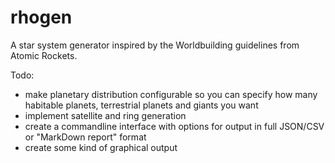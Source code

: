 # rhogen
A star system generator inspired by the Worldbuilding guidelines from Atomic Rockets.

Todo:

- make planetary distribution configurable so you can specify how many habitable planets, terrestrial planets and giants you want
- implement satellite and ring generation
- create a commandline interface with options for output in full JSON/CSV or "MarkDown report" format
- create some kind of graphical output

